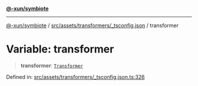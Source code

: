 [**@-xun/symbiote**](../../../../../README.md)

***

[@-xun/symbiote](../../../../../README.md) / [src/assets/transformers/\_tsconfig.json](../README.md) / transformer

# Variable: transformer

> **transformer**: [`Transformer`](../../../type-aliases/Transformer.md)

Defined in: [src/assets/transformers/\_tsconfig.json.ts:326](https://github.com/Xunnamius/symbiote/blob/79d395cced979d17188580f3f3b776aa6e57df18/src/assets/transformers/_tsconfig.json.ts#L326)
